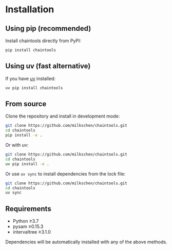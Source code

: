 # Installation

## Using pip (recommended)

Install chaintools directly from PyPI:

```bash
pip install chaintools
```

## Using uv (fast alternative)

If you have [uv](https://docs.astral.sh/uv/) installed:

```bash
uv pip install chaintools
```

## From source

Clone the repository and install in development mode:

```bash
git clone https://github.com/milkschen/chaintools.git
cd chaintools
pip install -e .
```

Or with uv:

```bash
git clone https://github.com/milkschen/chaintools.git
cd chaintools
uv pip install -e .
```

Or use `uv sync` to install dependencies from the lock file:

```bash
git clone https://github.com/milkschen/chaintools.git
cd chaintools
uv sync
```

## Requirements

- Python ≥3.7
- pysam ≥0.15.3
- intervaltree ≥3.1.0

Dependencies will be automatically installed with any of the above methods.
